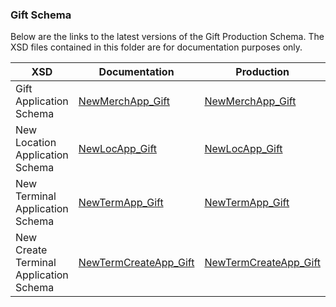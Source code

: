 ### **Gift Schema**

Below are the links to the latest versions of the Gift Production Schema. The XSD files contained in this folder are for documentation purposes only.

| XSD | Documentation | Production|
|----------| ----------|----------|
  | Gift Application Schema|  [NewMerchApp_Gift](/Merchant%20Application%20Gateway/XSD%20to%20Use/Gift%20Schema/NewMerchApp_Gift.xsd)  | [NewMerchApp_Gift](https://demo.eftchecks.com/webservices/Schemas/App/NewMerchApp_Gift.xsd)|
  | New Location Application Schema|  [NewLocApp_Gift](/Merchant%20Application%20Gateway/XSD%20to%20Use/Gift%20Schema/newlocapp_gift.xsd)  | [NewLocApp_Gift](https://demo.eftchecks.com/webservices/schemas/app/newlocapp_gift.xsd)|
  | New Terminal Application Schema|  [NewTermApp_Gift](/Merchant%20Application%20Gateway/XSD%20to%20Use/Gift%20Schema/newTermapp_gift.xsd)  | [NewTermApp_Gift](https://demo.eftchecks.com/webservices/schemas/app/newTermapp_gift.xsd)|
  | New Create Terminal Application Schema|  [NewTermCreateApp_Gift](/Merchant%20Application%20Gateway/XSD%20to%20Use/Gift%20Schema/newTermCreateapp_gift.xsd)  | [NewTermCreateApp_Gift](https://demo.eftchecks.com/webservices/schemas/app/newTermCreateapp_gift.xsd)|
